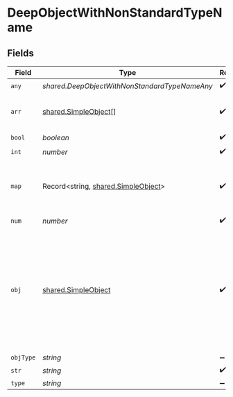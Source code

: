 # DeepObjectWithNonStandardTypeName


## Fields

| Field                                                                                                                                                          | Type                                                                                                                                                           | Required                                                                                                                                                       | Description                                                                                                                                                    | Example                                                                                                                                                        |
| -------------------------------------------------------------------------------------------------------------------------------------------------------------- | -------------------------------------------------------------------------------------------------------------------------------------------------------------- | -------------------------------------------------------------------------------------------------------------------------------------------------------------- | -------------------------------------------------------------------------------------------------------------------------------------------------------------- | -------------------------------------------------------------------------------------------------------------------------------------------------------------- |
| `any`                                                                                                                                                          | *shared.DeepObjectWithNonStandardTypeNameAny*                                                                                                                  | :heavy_check_mark:                                                                                                                                             | N/A                                                                                                                                                            | anyOf[0]                                                                                                                                                       |
| `arr`                                                                                                                                                          | [shared.SimpleObject](../../../sdk/models/shared/simpleobject.md)[]                                                                                            | :heavy_check_mark:                                                                                                                                             | N/A                                                                                                                                                            | [<br/>"...",<br/>"..."<br/>]                                                                                                                                   |
| `bool`                                                                                                                                                         | *boolean*                                                                                                                                                      | :heavy_check_mark:                                                                                                                                             | N/A                                                                                                                                                            | true                                                                                                                                                           |
| `int`                                                                                                                                                          | *number*                                                                                                                                                       | :heavy_check_mark:                                                                                                                                             | N/A                                                                                                                                                            | 1                                                                                                                                                              |
| `map`                                                                                                                                                          | Record<string, [shared.SimpleObject](../../../sdk/models/shared/simpleobject.md)>                                                                              | :heavy_check_mark:                                                                                                                                             | N/A                                                                                                                                                            | {<br/>"key": "...",<br/>"key2": "..."<br/>}                                                                                                                    |
| `num`                                                                                                                                                          | *number*                                                                                                                                                       | :heavy_check_mark:                                                                                                                                             | N/A                                                                                                                                                            | 1.1                                                                                                                                                            |
| `obj`                                                                                                                                                          | [shared.SimpleObject](../../../sdk/models/shared/simpleobject.md)                                                                                              | :heavy_check_mark:                                                                                                                                             | A simple object that uses all our supported primitive types and enums and has optional properties.<br/><br/>[A link to the external docs.](https://speakeasy.com/docs) |                                                                                                                                                                |
| `objType`                                                                                                                                                      | *string*                                                                                                                                                       | :heavy_minus_sign:                                                                                                                                             | N/A                                                                                                                                                            |                                                                                                                                                                |
| `str`                                                                                                                                                          | *string*                                                                                                                                                       | :heavy_check_mark:                                                                                                                                             | N/A                                                                                                                                                            | test                                                                                                                                                           |
| `type`                                                                                                                                                         | *string*                                                                                                                                                       | :heavy_minus_sign:                                                                                                                                             | N/A                                                                                                                                                            |                                                                                                                                                                |